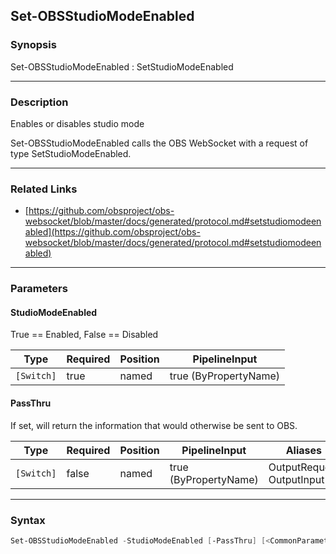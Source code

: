 Set-OBSStudioModeEnabled
------------------------




### Synopsis
Set-OBSStudioModeEnabled : SetStudioModeEnabled



---


### Description

Enables or disables studio mode


Set-OBSStudioModeEnabled calls the OBS WebSocket with a request of type SetStudioModeEnabled.



---


### Related Links
* [https://github.com/obsproject/obs-websocket/blob/master/docs/generated/protocol.md#setstudiomodeenabled](https://github.com/obsproject/obs-websocket/blob/master/docs/generated/protocol.md#setstudiomodeenabled)





---


### Parameters
#### **StudioModeEnabled**

True == Enabled, False == Disabled






|Type      |Required|Position|PipelineInput        |
|----------|--------|--------|---------------------|
|`[Switch]`|true    |named   |true (ByPropertyName)|



#### **PassThru**

If set, will return the information that would otherwise be sent to OBS.






|Type      |Required|Position|PipelineInput        |Aliases                      |
|----------|--------|--------|---------------------|-----------------------------|
|`[Switch]`|false   |named   |true (ByPropertyName)|OutputRequest<br/>OutputInput|





---


### Syntax
```PowerShell
Set-OBSStudioModeEnabled -StudioModeEnabled [-PassThru] [<CommonParameters>]
```
